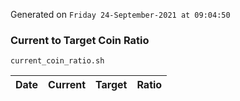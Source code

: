 Generated on `Friday 24-September-2021 at 09:04:50`

### Current to Target Coin Ratio
`current_coin_ratio.sh`

Date|Current|Target|Ratio
---|---|---|---
